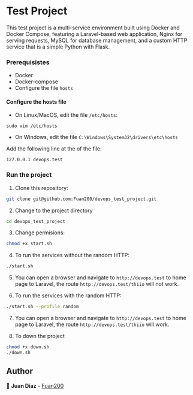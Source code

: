 # Test Project

This test project is a multi-service environment built using Docker and Docker Compose, featuring a Laravel-based web application, Nginx for serving requests, MySQL for database management, and a custom HTTP service that is a simple Python with Flask.

### Prerequisistes

* Docker
* Docker-compose
* Configure the file `hosts`

#### Configure the hosts file

* On Linux/MacOS, edit the file `/etc/hosts`:

```
sudo vim /etc/hosts
```

* On Windows, edit the file `C:\Windows\System32\drivers\etc\hosts`

Add the following line at the of the file:

```
127.0.0.1 devops.test
```

### Run the project

1. Clone this repository:

``` bash
git clone git@github.com:Fuan200/devops_test_project.git
```

2. Change to the project directory

``` bash
cd devops_test_project
```

3. Change permisions:

``` bash
chmod +x start.sh
```

4. To run the services without the random HTTP:

``` bash
./start.sh
```

5. You can open a browser and navigate to `http://devops.test` to home page to Laravel, the route `http://devops.test/thiio` will not work.

6. To run the services with the random HTTP:

``` bash
./start.sh --profile random
```

7. You can open a browser and navigate to `http://devops.test` to home page to Laravel, the route `http://devops.test/thiio` will work.

8. To down the project

``` bash
chmod +x down.sh
./down.sh
```

## Author

:blue_heart: **Juan Díaz** - [Fuan200](https://github.com/Fuan200)
